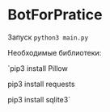 # BotForPratice

Запуск `python3 main.py`

Необходимые библиотеки:

`pip3 install Pillow

pip3 install requests

pip3 install sqlite3`
